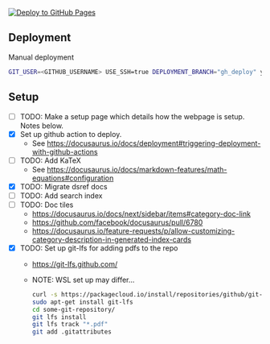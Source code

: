 [![Deploy to GitHub Pages](https://github.com/aminsaied/aminsaied.github.io/actions/workflows/deploy.yml/badge.svg)](https://github.com/aminsaied/aminsaied.github.io/actions/workflows/deploy.yml)

## Deployment

Manual deployment

```bash
GIT_USER=<GITHUB_USERNAME> USE_SSH=true DEPLOYMENT_BRANCH="gh_deploy" yarn deploy
```

## Setup

- [ ] TODO: Make a setup page which details how the webpage is setup. Notes below.
- [x] Set up github action to deploy.
  - See https://docusaurus.io/docs/deployment#triggering-deployment-with-github-actions
- [ ] TODO: Add KaTeX
  - See https://docusaurus.io/docs/markdown-features/math-equations#configuration
- [x] TODO: Migrate dsref docs
- [ ] TODO: Add search index
- [ ] TODO: Doc tiles
  - https://docusaurus.io/docs/next/sidebar/items#category-doc-link
  - https://github.com/facebook/docusaurus/pull/6780
  - https://docusaurus.io/feature-requests/p/allow-customizing-category-description-in-generated-index-cards
- [x] TODO: Set up git-lfs for adding pdfs to the repo
  - https://git-lfs.github.com/
  - NOTE: WSL set up may differ...

    ```bash
    curl -s https://packagecloud.io/install/repositories/github/git-lfs/script.deb.sh | sudo bash
    sudo apt-get install git-lfs
    cd some-git-repository/
    git lfs install
    git lfs track "*.pdf"
    git add .gitattributes
    ```